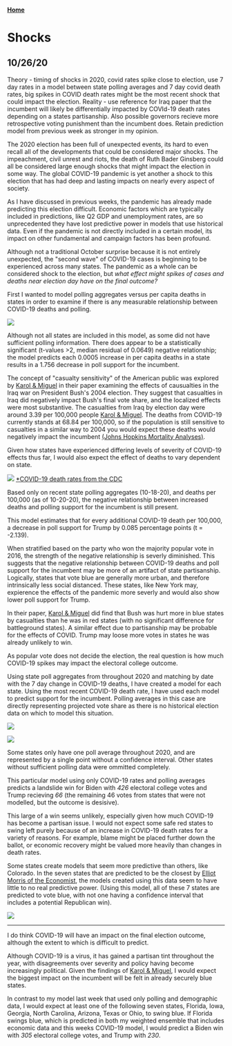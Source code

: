 #### [Home](https://cassidybargell.github.io/election_analytics/)

# Shocks
## 10/26/20

Theory - timing of shocks in 2020, covid rates spike close to election, use 7 day rates in a model between state polling averages and 7 day covid death rates, big spikes in COVID death rates might be the most recent shock that could impact the election. Reality - use reference for Iraq paper that the incumbent will likely be differentially impacted by COVId-19 death rates depending on a states partisanship. Also possible governors recieve more retrospective voting punishment than the incumbent does. Retain prediction model from previous week as stronger in my opinion. 

The 2020 election has been full of unexpected events, its hard to even recall all of the developments that could be considered major shocks. The impeachment, civil unrest and riots, the death of Ruth Bader Ginsberg could all be considered large enough shocks that might impact the election in some way. The global COVID-19 pandemic is yet another a shock to this election that has had deep and lasting impacts on nearly every aspect of society. 

As I have discussed in previous weeks, the pandemic has already made predicting this election difficult. Economic factors which are typically included in predictions, like Q2 GDP and unemployment rates, are so unprecedented they have lost predictive power in models that use historical data. Even if the pandemic is not directly included in a certain model, its impact on other fundamental and campaign factors has been profound. 

Although not a traditional October surprise because it is not entirely unexpected, the "second wave" of COVID-19 cases is beginning to be experienced across many states. The pandemic as a whole can be considered shock to the election, but *what effect might spikes of cases and deaths near election day have on the final outcome?*

First I wanted to model polling aggregates versus per capita deaths in states in order to examine if there is any measurable relationship between COVID-19 deaths and polling.

![](../figures/10-26-20_pollvpercap.png)

Although not all states are included in this model, as some did not have sufficient polling information. There does appear to be a statistically significant (t-values >2, median residual of 0.0649) negative relationship; the model predicts each 0.0005 increase in per capita deaths in a state results in a 1.756 decrease in poll support for the incumbent. 

The concept of "casualty sensitivity" of the American public was explored by [Karol & Miguel](https://www-journals-uchicago-edu.ezp-prod1.hul.harvard.edu/doi/pdfplus/10.1111%2Fj.1468-2508.2007.00564.x) in their paper examining the effects of causualties in the Iraq war on President Bush's 2004 election. They suggest that casualties in Iraq did negatively impact Bush's final vote share, and the localized effects were most substantive. The casualties from Iraq by election day were around 3.39 per 100,000 people [Karol & Miguel](https://www-journals-uchicago-edu.ezp-prod1.hul.harvard.edu/doi/pdfplus/10.1111%2Fj.1468-2508.2007.00564.x). The deaths from COVID-19 currently stands at 68.84 per 100,000, so if the population is still sensitive to casualties in a similar way to 2004 you would expect these deaths would negatively impact the incumbent [(Johns Hopkins Mortality Analyses)](https://coronavirus.jhu.edu/data/mortality). 

Given how states have experienced differing levels of severity of COVID-19 effects thus far, I would also expect the effect of deaths to vary dependent on state. 

![](../figures/10-26-2020_recent_regression.png)
[*COVID-19 death rates from the CDC](https://covid.cdc.gov/covid-data-tracker/#cases_deathsper100k)

Based only on recent state polling aggregates (10-18-20), and deaths per 100,000 (as of 10-20-20), the negative relationship between increased deaths and polling support for the incumbent is still present. 

This model estimates that for every additional COVID-19 death per 100,000, a decrease in poll support for Trump by 0.085 percentage points (t = -2.139). 

When stratified based on the party who won the majority popular vote in 2016, the strength of the negative relationship is severly diminished. This suggests that the negative relationship between COVID-19 deaths and poll support for the incumbent may be more of an artifact of state partisanship. Logically, states that vote blue are generally more urban, and therefore intrinsically less social distanced. These states, like New York may, expierence the effects of the pandemic more severly and would also show lower poll support for Trump. 

In their paper, [Karol & Miguel](https://www-journals-uchicago-edu.ezp-prod1.hul.harvard.edu/doi/pdfplus/10.1111%2Fj.1468-2508.2007.00564.x) did find that Bush was hurt more in blue states by casualties than he was in red states (with no significant difference for battleground states). A similar effect due to partisanship may be probable for the effects of COVID. Trump may loose more votes in states he was already unlikely to win. 

As popular vote does not decide the election, the real question is how much COVID-19 spikes may impact the electoral college outcome. 

Using state poll aggregates from throughout 2020 and matching by date with the 7 day change in COVID-19 deaths, I have created a model for each state. Using the most recent COVID-19 death rate, I have used each model to predict support for the incumbent. Polling averages in this case are directly representing projected vote share as there is no historical election data on which to model this situation.  

![](../figures/10-26-20_prediction_map.png)

![](../figures/10-26-20_prediction_ranges.png)

Some states only have one poll average throughout 2020, and are represented by a single point without a confidence interval. Other states without sufficient polling data were ommitted completely. 

This particular model using only COVID-19 rates and polling averages predicts a landslide win for Biden with *426* electoral college votes and Trump recieving *66* (the remaining 46 votes from states that were not modelled, but the outcome is desisive). 

This large of a win seems unlikely, especially given how much COVID-19 has become a partisan issue. I would not expect some safe red states to swing left purely because of an increase in COVID-19 death rates for a variety of reasons. For example, blame might be placed further down the ballot, or economic recovery might be valued more heavily than changes in death rates. 

Some states create models that seem more predictive than others, like Colorado. In the seven states that are predicted to be the closest by [Elliot Morris of the Economist](https://projects.economist.com/us-2020-forecast/president), the models created using this data seem to have little to no real predictive power. (Using this model, all of these 7 states are predicted to vote blue, with not one having a confidence interval that includes a potential Republican win).

![](../figures/10-26-20_swing.png)

<hr>

I do think COVID-19 will have an impact on the final election outcome, although the extent to which is difficult to predict.

Although COVID-19 is a virus, it has gained a partisan tint throughout the year, with disagreements over severity and policy having become increasingly political. Given the findings of [Karol & Miguel](https://www-journals-uchicago-edu.ezp-prod1.hul.harvard.edu/doi/pdfplus/10.1111%2Fj.1468-2508.2007.00564.x), I would expect the biggest impact on the incumbent will be felt in already securely blue states. 

In contrast to my model last week that used only polling and demographic data, I would expect at least one of the following seven states, Florida, Iowa, Georgia, North Carolina, Arizona, Texas or Ohio, to swing blue. If Florida swings blue, which is predicted in both my weighted ensemble that includes economic data and this weeks COVID-19 model, I would predict a Biden win with *305* electoral college votes, and Trump with *230*. 


